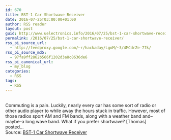 ```yaml
---
id: 670
title: BST-1 Car Shortwave Receiver
date: 2016-07-25T03:00:00+01:00
author: RSS reader
layout: post
guid: http://www.uelectronics.info/2016/07/25/bst-1-car-shortwave-receiver/
permalink: /2016/07/25/bst-1-car-shortwave-receiver/
rss_pi_source_url:
  - http://feedproxy.google.com/~r/hackaday/LgoM/~3/4MCdrZe-77k/
rss_pi_source_md5:
  - 97fa9ff2862b566f1202d3a8c8636de6
rss_pi_canonical_url:
  - my_blog
categories:
  - RSS
tags:
  - RSS
---
```

&#013;  
Commuting is a pain. Luckily, nearly every car has some sort of radio or other audio player to while away the hours stuck in traffic. However, most of those radios sport AM and FM bands, along with a weather band and–maybe–a long wave band. What if you prefer shortwave? [Thomas] posted…&#013;  
Source: <a href="http://feedproxy.google.com/~r/hackaday/LgoM/~3/4MCdrZe-77k/" target="_blank">BST-1 Car Shortwave Receiver</a>